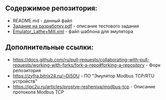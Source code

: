 ## Содержимое репозитория:
* README.md - данный файл
* [Задание на разработку.pdf](https://github.com/ZyfraMdcConnectivity/TestForCandidate/blob/main/%D0%97%D0%B0%D0%B4%D0%B0%D0%BD%D0%B8%D0%B5%20%D0%BD%D0%B0%20%D1%80%D0%B0%D0%B7%D1%80%D0%B0%D0%B1%D0%BE%D1%82%D0%BA%D1%83.pdf) - описание тестового задания
* [Emulator_Lathe+Mill.xml](https://github.com/ZyfraMdcConnectivity/TestForCandidate/blob/main/Emulator_Lathe%2BMill.xml) - файл шаблона для эмулятора

## Дополнительные ссылки:
* https://docs.github.com/ru/pull-requests/collaborating-with-pull-requests/working-with-forks/fork-a-repo#forking-a-repository - Форк репозитория
* https://zyfra.bitrix24.ru/~Di5OU - ПО "Эмулятор Modbus TCP/RTU устройств"
* https://ipc2u.ru/articles/prostye-resheniya/modbus-tcp - Описание протокола Modbus TCP
